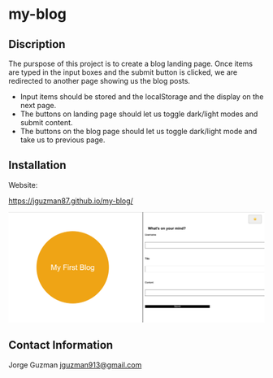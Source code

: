 # my-blog

## Discription

The purspose of this project is to create a blog landing page.  Once items are typed in the input boxes and the submit button is clicked, we are redirected to another
page showing us the blog posts. 

* Input items should be stored and the localStorage and the display on the next page. 
* The buttons on landing page should let us toggle dark/light modes and submit content.
* The buttons on the blog page should let us toggle dark/light mode and take us to previous page. 


## Installation


Website:

https://jguzman87.github.io/my-blog/

![alt text](image.png)

## Contact Information

Jorge Guzman
jguzman913@gmail.com
